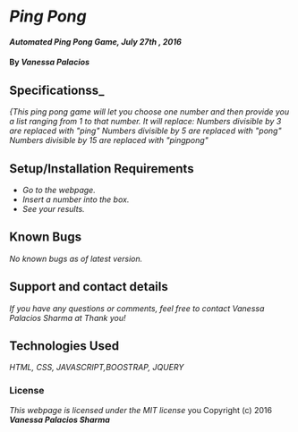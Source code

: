# _Ping Pong_

#### _Automated Ping Pong Game, July 27th , 2016_

#### By _**Vanessa Palacios**_

## Specificationss_

_{This ping pong game will let you choose one number and then provide you a list ranging from 1 to that number. It will replace:_
_Numbers divisible by 3 are replaced with "ping"_
_Numbers divisible by 5 are replaced with "pong"_
_Numbers divisible by 15 are replaced with "pingpong"_

## Setup/Installation Requirements

* _Go to the webpage._
* _Insert a number into the box._
* _See your results._


## Known Bugs

_No known bugs as of latest version._

## Support and contact details

_If you have any questions or comments, feel free to contact Vanessa Palacios Sharma at Thank you!_

## Technologies Used
_HTML, CSS, JAVASCRIPT,BOOSTRAP, JQUERY_
### License

*This webpage is licensed under the MIT license*
you 
Copyright (c) 2016 **_Vanessa Palacios Sharma_**
